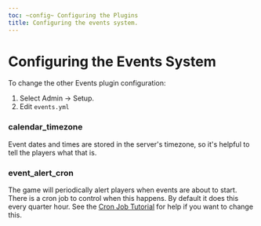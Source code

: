 ```yaml
---
toc: ~config~ Configuring the Plugins
title: Configuring the events system.
---
```

# Configuring the Events System

To change the other Events plugin configuration:

1. Select Admin -> Setup.
2. Edit `events.yml`

### calendar_timezone

Event dates and times are stored in the server's timezone, so it's helpful to tell the players what that is.

### event_alert_cron

The game will periodically alert players when events are about to start.  There is a cron job to control when this happens.  By default it does this every quarter hour.  See the [Cron Job Tutorial](http://www.aresmush.com/tutorials/config/cron) for help if you want to change this.
